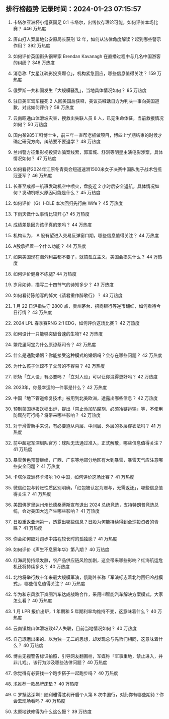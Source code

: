 
## 排行榜趋势 记录时间：2024-01-23 07:15:57
  
  1. 卡塔尔亚洲杯小组赛国足 0:1 卡塔尔，出线仅存理论可能，如何评价本场比赛？ 446 万热度
    
  2. 唐山打人案属地公安原局长获刑 12 年，如何从法律角度解读？起到哪些警示作用？ 392 万热度
    
  3. 如何评价英国街头钢琴家 Brendan Kavanagh 在直播过程中与几名中国游客的纠纷？ 348 万热度
    
  4. 消息称「女星江疏影投资爆仓」，机构紧急回应，哪些信息值得关注？ 159 万热度
    
  5. 俄罗斯一共和国发生「大规模骚乱」，当地具体情况如何？ 85 万热度
    
  6. 驻日美军驾车撞死 2 人回美国后获释，美议员喊话日方为判决一事向美国道歉，对此如何评价？ 58 万热度
    
  7. 云南昭通山体滑坡灾害，搜救出失联人员 8 人，已无生命体征，当前救援情况如何？ 50 万热度
    
  8. 国内某985工科博士生，前三年一直帮老板做项目，博四上学期结束的时候才确定研究方向，纠结要不要退学？ 48 万热度
    
  9. 兰州警方征集影视投资诈骗案线索，郭富城、舒淇等明星主演电影涉案，具体情况如何？ 47 万热度
    
  10. 如何看待2024年江原冬青奥会短道速滑1500米女子决赛中国队兔子战术包揽冠亚军？ 46 万热度
    
  11. 长春至成都一航班发动机空中喷火，盘旋近 2 小时后安全返航，具体情况如何？发动机喷火原因可能是什么？ 45 万热度
    
  12. 如何评价（G）I-DLE 本次回归先行曲 Wife？ 45 万热度
    
  13. 下雨天做什么事情比较开心? 45 万热度
    
  14. 成绩差是因为孩子真的笨吗？ 44 万热度
    
  15. 机构认为， A 股有望进入交易反弹窗口期，哪些信息值得关注？ 44 万热度
    
  16. A股承担着一个什么功能？ 44 万热度
    
  17. 如果美国现在海外利益都不要了，就搞孤立主义，美国会损失什么？ 44 万热度
    
  18. 如何评价健身不练腿? 44 万热度
    
  19. 岁月如诗，描写二十四节气的诗知多少？ 43 万热度
    
  20. 如何看待陈朗写的悼文《请君重作醉歌行》？ 43 万热度
    
  21. 1 月 22 日沪指失守 2800 点，贵州茅台、招商银行等逆市翻红，如何看待今日行情？ 43 万热度
    
  22. 2024 LPL 春季赛RNG 2:1 EDG，如何评价这场比赛？ 42 万热度
    
  23. 如何设计一只能够突破音速的生物? 42 万热度
    
  24. 繁花里阿宝为什么原谅蔡司令？ 42 万热度
    
  25. 什么是通勤婚姻？你能接受这种模式的婚姻吗？会存在哪些问题？ 42 万热度
    
  26. 为什么孩子体谅不了父母的不容易？ 42 万热度
    
  27. 职场「立人设」有必要吗？「立对人设」可以让你混得更好吗？ 42 万热度
    
  28. 2023年，你最幸运的一件事是什么？ 42 万热度
    
  29. 中国「地下管道修复技术」被用到北美欧洲，透露出哪些信息？ 42 万热度
    
  30. 预制菜国标报送稿出炉，提出「禁止添加防腐剂、必须冷链运输」等，不使用防腐剂可行吗？将带来哪些影响？ 42 万热度
    
  31. 对于滑雪新手来说，有必要遵从内层、中间层、外层的多层穿衣法吗？ 41 万热度
    
  32. 前中超冠军深圳队官方：球队无法通过准入，正式解散，哪些信息值得关注？ 41 万热度
    
  33. 暴雪黄色预警继续，广西、广东等地部分地区有大到暴雪，暴雪天气应注意哪些安全问题？ 41 万热度
    
  34. 卡塔尔亚洲杯卡塔尔 1:0 中国，如何评价这场比赛？ 41 万热度
    
  35. 微信红包与转账性质区别明确，「红包被认定为赠与，无需返还」，哪些信息值得关注？ 41 万热度
    
  36. 美国佛罗里达州州长德桑蒂斯宣布退出 2024 总统竞选，支持特朗普竞选总统，会对美国大选产生哪些影响？ 41 万热度
    
  37. 日股重返亚洲第一，透露出哪些信息？日股为何能持续得到全球投资者的青睐？ 41 万热度
    
  38. 你会如何应对跑步中路程较长时的孤独感？ 41 万热度
    
  39. 如何评价《声生不息家年华》第八期？ 40 万热度
    
  40. 红海局势持续发酵，农产品供应链风险加剧，这会带来哪些影响？红海航运危机还将持续多久？ 40 万热度
    
  41. 北约将举行数十年来最大规模军演，俄副外长称「军演标志着北约回归冷战模式」，哪些信息值得关注？ 40 万热度
    
  42. 华为和东风旗下岚图汽车达成战略合作，采用HI智能汽车解决方案模式，大家怎么看？ 40 万热度
    
  43. 1 月 LPR 报价出炉，1 年期和 5 年期利率均维持不变，这意味着什么？ 40 万热度
    
  44. 云南镇雄山体滑坡致47人失联，目前当地情况如何？ 40 万热度
    
  45. 自己琢磨出来的、以为独一无二的思想，却发现总与先哲们相同，这意味着什么？ 40 万热度
    
  46. 博主无视警告标识拍照，引导网友翻围栏，军媒称「军事重地，禁止进入，并非儿戏」，该行为涉及哪些法律问题？ 40 万热度
    
  47. 你觉得有必要找一个跑步搭子一起跑步吗？ 40 万热度
    
  48. 求推荐一款品牌床垫？ 40 万热度
    
  49. C 罗抵达深圳！随利雅得胜利开启个人第 8 次中国行，对此你有哪些期待？你会去现场看吗？ 40 万热度
    
  50. 太原地铁修得为什么这么慢？ 39 万热度
    